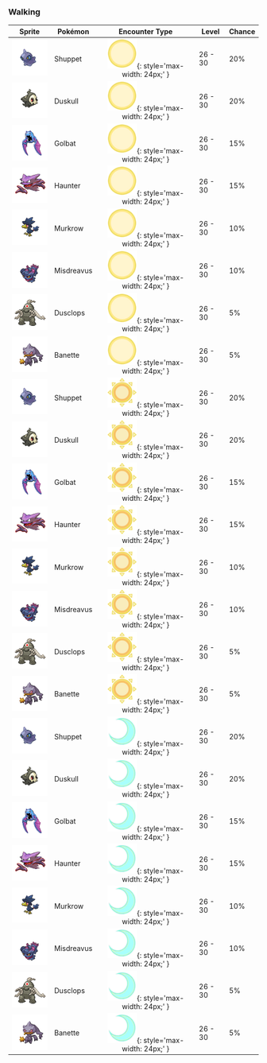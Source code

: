 ### Walking

| Sprite | Pokémon | Encounter Type | Level | Chance |
|:------:|---------|:--------------:|-------|--------|
| ![Shuppet](../../assets/sprites/shuppet/front.gif "Shuppet") | Shuppet | ![Morning](../../assets/encounter_types/morning.png "Morning"){: style='max-width: 24px;' } | 26 - 30 | 20% |
| ![Duskull](../../assets/sprites/duskull/front.gif "Duskull") | Duskull | ![Morning](../../assets/encounter_types/morning.png "Morning"){: style='max-width: 24px;' } | 26 - 30 | 20% |
| ![Golbat](../../assets/sprites/golbat/front.gif "Golbat") | Golbat | ![Morning](../../assets/encounter_types/morning.png "Morning"){: style='max-width: 24px;' } | 26 - 30 | 15% |
| ![Haunter](../../assets/sprites/haunter/front.gif "Haunter") | Haunter | ![Morning](../../assets/encounter_types/morning.png "Morning"){: style='max-width: 24px;' } | 26 - 30 | 15% |
| ![Murkrow](../../assets/sprites/murkrow/front.gif "Murkrow") | Murkrow | ![Morning](../../assets/encounter_types/morning.png "Morning"){: style='max-width: 24px;' } | 26 - 30 | 10% |
| ![Misdreavus](../../assets/sprites/misdreavus/front.gif "Misdreavus") | Misdreavus | ![Morning](../../assets/encounter_types/morning.png "Morning"){: style='max-width: 24px;' } | 26 - 30 | 10% |
| ![Dusclops](../../assets/sprites/dusclops/front.gif "Dusclops") | Dusclops | ![Morning](../../assets/encounter_types/morning.png "Morning"){: style='max-width: 24px;' } | 26 - 30 | 5% |
| ![Banette](../../assets/sprites/banette/front.gif "Banette") | Banette | ![Morning](../../assets/encounter_types/morning.png "Morning"){: style='max-width: 24px;' } | 26 - 30 | 5% |
| ![Shuppet](../../assets/sprites/shuppet/front.gif "Shuppet") | Shuppet | ![Day](../../assets/encounter_types/day.png "Day"){: style='max-width: 24px;' } | 26 - 30 | 20% |
| ![Duskull](../../assets/sprites/duskull/front.gif "Duskull") | Duskull | ![Day](../../assets/encounter_types/day.png "Day"){: style='max-width: 24px;' } | 26 - 30 | 20% |
| ![Golbat](../../assets/sprites/golbat/front.gif "Golbat") | Golbat | ![Day](../../assets/encounter_types/day.png "Day"){: style='max-width: 24px;' } | 26 - 30 | 15% |
| ![Haunter](../../assets/sprites/haunter/front.gif "Haunter") | Haunter | ![Day](../../assets/encounter_types/day.png "Day"){: style='max-width: 24px;' } | 26 - 30 | 15% |
| ![Murkrow](../../assets/sprites/murkrow/front.gif "Murkrow") | Murkrow | ![Day](../../assets/encounter_types/day.png "Day"){: style='max-width: 24px;' } | 26 - 30 | 10% |
| ![Misdreavus](../../assets/sprites/misdreavus/front.gif "Misdreavus") | Misdreavus | ![Day](../../assets/encounter_types/day.png "Day"){: style='max-width: 24px;' } | 26 - 30 | 10% |
| ![Dusclops](../../assets/sprites/dusclops/front.gif "Dusclops") | Dusclops | ![Day](../../assets/encounter_types/day.png "Day"){: style='max-width: 24px;' } | 26 - 30 | 5% |
| ![Banette](../../assets/sprites/banette/front.gif "Banette") | Banette | ![Day](../../assets/encounter_types/day.png "Day"){: style='max-width: 24px;' } | 26 - 30 | 5% |
| ![Shuppet](../../assets/sprites/shuppet/front.gif "Shuppet") | Shuppet | ![Night](../../assets/encounter_types/night.png "Night"){: style='max-width: 24px;' } | 26 - 30 | 20% |
| ![Duskull](../../assets/sprites/duskull/front.gif "Duskull") | Duskull | ![Night](../../assets/encounter_types/night.png "Night"){: style='max-width: 24px;' } | 26 - 30 | 20% |
| ![Golbat](../../assets/sprites/golbat/front.gif "Golbat") | Golbat | ![Night](../../assets/encounter_types/night.png "Night"){: style='max-width: 24px;' } | 26 - 30 | 15% |
| ![Haunter](../../assets/sprites/haunter/front.gif "Haunter") | Haunter | ![Night](../../assets/encounter_types/night.png "Night"){: style='max-width: 24px;' } | 26 - 30 | 15% |
| ![Murkrow](../../assets/sprites/murkrow/front.gif "Murkrow") | Murkrow | ![Night](../../assets/encounter_types/night.png "Night"){: style='max-width: 24px;' } | 26 - 30 | 10% |
| ![Misdreavus](../../assets/sprites/misdreavus/front.gif "Misdreavus") | Misdreavus | ![Night](../../assets/encounter_types/night.png "Night"){: style='max-width: 24px;' } | 26 - 30 | 10% |
| ![Dusclops](../../assets/sprites/dusclops/front.gif "Dusclops") | Dusclops | ![Night](../../assets/encounter_types/night.png "Night"){: style='max-width: 24px;' } | 26 - 30 | 5% |
| ![Banette](../../assets/sprites/banette/front.gif "Banette") | Banette | ![Night](../../assets/encounter_types/night.png "Night"){: style='max-width: 24px;' } | 26 - 30 | 5% |

